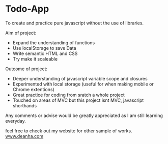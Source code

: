 # Todo-App
To create and practice pure javascript without the use of libraries.

Aim of project:
- Expand the understanding of functions
- Use localStorage to save Data
- Write semantic HTML and CSS
- Try make it scaleable

Outcome of project:
- Deeper understanding of javascript variable scope and closures
- Experimented with local storage (useful for when making mobile or Chrome extentions)
 - Great practice for coding from sratch a whole project
 - Touched on areas of MVC but this project isnt MVC, javascript shorthands


Any comments or advise would be greatly appreciated as I am still learning everyday.

feel free to check out my website for other sample of works.
www.deanha.com
